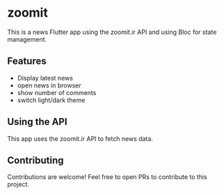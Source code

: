 # zoomit

This is a news Flutter app using the zoomit.ir API and using Bloc for state management.

## Features

- Display latest news 
- open news in browser 
- show number of comments
- switch light/dark theme

## Using the API

This app uses the zoomit.ir API to fetch news data.

## Contributing

Contributions are welcome! Feel free to open PRs to contribute to this project.
